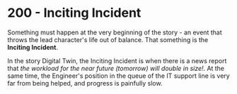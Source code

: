 # 200 - Inciting Incident

Something must happen at the very beginning of the story - an event that throws the lead character's life out of balance. That something is the **Inciting Incident**.

In the story Digital Twin, the Inciting Incident is when there is a news report that *the workload for the near future (tomorrow) will double in size!*. At the same time, the Engineer's position in the queue of the IT support line is very far from being helped, and progress is painfully slow.
